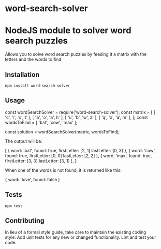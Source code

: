 # word-search-solver
NodeJS module to solver word search puzzles
=========

Allows you to solve word search puzzles by feeding it a matrix with the letters and the words to find

## Installation

  `npm install word-search-solver`

## Usage

  const wordSearchSolver = require('word-search-solver');
  const matrix = [
    [ 'c', 'i', 'o', t' ], 
    [ 'a', 'o', 'a', h' ], 
    [ 'u', 'b', 'w', z' ], 
    [ 'q', 'x', 'a', m' ], 
  ];
  const wordsToFind = [
    'bat',
    'cow',
    'max'
  ];

  const solution = wordSearchSolver(matrix, wordsToFind);


  The output will be:

  [
    {
      word: 'bat',
      found: true,
      firstLetter: [2, 1]
      lastLetter: [0, 3]
    },
    {
      word: 'cow',
      found: true,
      firstLetter: [0, 0]
      lastLetter: [2, 2]
    },
    {
      word: 'max',
      found: true,
      firstLetter: [3, 3]
      lastLetter: [3, 1]
    },
  ]

  When one of the words is not found, it is returned like this:

  {
    word: 'love',
    found: false
  }


## Tests

  `npm test`

## Contributing

In lieu of a formal style guide, take care to maintain the existing coding style. Add unit tests for any new or changed functionality. Lint and test your code.